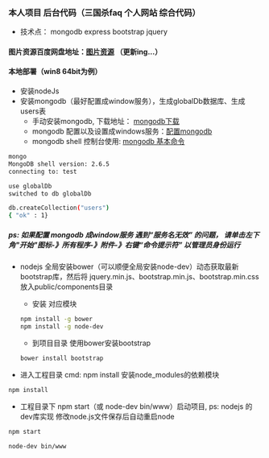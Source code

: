 
### 本人项目 后台代码（三国杀faq 个人网站 综合代码）
* 技术点： mongodb express bootstrap jquery

#### 图片资源百度网盘地址：[图片资源](http://pan.baidu.com/s/1i35oVFf) （更新ing...）

#### 本地部署（win8 64bit为例）
* 安装nodeJs
* 安装mongodb（最好配置成window服务），生成globalDb数据库、生成users表
  * 手动安装mongodb, 下载地址： [mongodb下载](http://pan.baidu.com/s/1qWG5Lr2)
  * mongodb 配置以及设置成windows服务：[配置mongodb](http://blog.csdn.net/liusong0605/article/details/10574863)
  * mongodb shell 控制台使用: [mongodb 基本命令](http://www.cnblogs.com/xusir/archive/2012/12/24/2830957.html)
```Bash
mongo
MongoDB shell version: 2.6.5
connecting to: test

use globalDb
switched to db globalDb

db.createCollection("users")
{ "ok" : 1}

```
##### ps: 如果配置 mongodb 成window服务 遇到“服务名无效” 的问题， 请单击左下角"开始"图标-》所有程序-》附件-》右键“命令提示符” 以管理员身份运行

* nodejs 全局安装bower（可以顺便全局安装node-dev）动态获取最新bootstrap库，然后将 jquery.min.js、bootstrap.min.js、bootstrap.min.css放入public/components目录
  * 安装 对应模块
  ```Bash
  npm install -g bower 
  npm install -g node-dev
  ```
  * 到项目目录 使用bower安装bootstrap
  ```Bash
  bower install bootstrap
  ```

* 进入工程目录 cmd: npm install 安装node_modules的依赖模块
```Bash
npm install
```

* 工程目录下 npm start（或 node-dev bin/www）启动项目, ps: nodejs 的 dev库实现 修改node.js文件保存后自动重启node 
```Bash
npm start
```
```Bash
node-dev bin/www
```